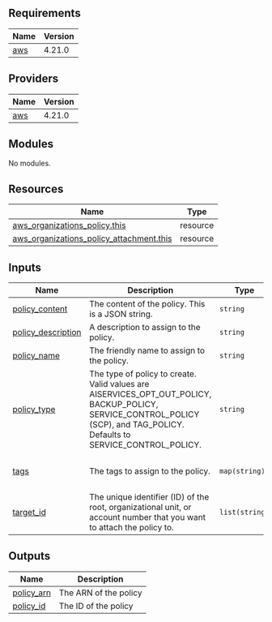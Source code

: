 <!-- BEGIN_TF_DOCS -->
## Requirements

| Name | Version |
|------|---------|
| <a name="requirement_aws"></a> [aws](#requirement\_aws) | 4.21.0 |

## Providers

| Name | Version |
|------|---------|
| <a name="provider_aws"></a> [aws](#provider\_aws) | 4.21.0 |

## Modules

No modules.

## Resources

| Name | Type |
|------|------|
| [aws_organizations_policy.this](https://registry.terraform.io/providers/hashicorp/aws/4.21.0/docs/resources/organizations_policy) | resource |
| [aws_organizations_policy_attachment.this](https://registry.terraform.io/providers/hashicorp/aws/4.21.0/docs/resources/organizations_policy_attachment) | resource |

## Inputs

| Name | Description | Type | Default | Required |
|------|-------------|------|---------|:--------:|
| <a name="input_policy_content"></a> [policy\_content](#input\_policy\_content) | The content of the policy. This is a JSON string. | `string` | n/a | yes |
| <a name="input_policy_description"></a> [policy\_description](#input\_policy\_description) | A description to assign to the policy. | `string` | n/a | yes |
| <a name="input_policy_name"></a> [policy\_name](#input\_policy\_name) | The friendly name to assign to the policy. | `string` | n/a | yes |
| <a name="input_policy_type"></a> [policy\_type](#input\_policy\_type) | The type of policy to create. Valid values are AISERVICES\_OPT\_OUT\_POLICY, BACKUP\_POLICY, SERVICE\_CONTROL\_POLICY (SCP), and TAG\_POLICY. Defaults to SERVICE\_CONTROL\_POLICY. | `string` | `"SERVICE_CONTROL_POLICY"` | no |
| <a name="input_tags"></a> [tags](#input\_tags) | The tags to assign to the policy. | `map(string)` | <pre>{<br>  "Name": "terraform-test-policy"<br>}</pre> | no |
| <a name="input_target_id"></a> [target\_id](#input\_target\_id) | The unique identifier (ID) of the root, organizational unit, or account number that you want to attach the policy to. | `list(string)` | n/a | yes |

## Outputs

| Name | Description |
|------|-------------|
| <a name="output_policy_arn"></a> [policy\_arn](#output\_policy\_arn) | The ARN of the policy |
| <a name="output_policy_id"></a> [policy\_id](#output\_policy\_id) | The ID of the policy |
<!-- END_TF_DOCS -->